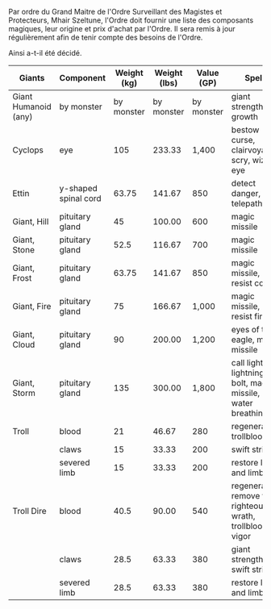Par ordre du Grand Maitre de l'Ordre Surveillant des Magistes et Protecteurs, Mhair Szeltune, l'Ordre doit fournir une liste des composants magiques, leur origine et prix d'achat par l'Ordre. Il sera remis à jour régulièrement afin de tenir compte des besoins de l'Ordre.

Ainsi a-t-il été décidé.

| Giants               | Component            | Weight  (kg) | Weight  (lbs) | Value  (GP) | Spells                                                       | Weight  (st) |
| -------------------- | -------------------- | ------------ | ------------- | ----------- | ------------------------------------------------------------ | ------------ |
| Giant Humanoid (any) | by monster           | by  monster  | by monster    | by monster  | giant strength, growth                                       | by monster   |
| Cyclops              | eye                  | 105          | 233.33        | 1,400       | bestow curse, clairvoyance,  scry, wizard eye                | 23 1/3       |
| Ettin                | y-shaped spinal cord | 63.75        | 141.67        | 850         | detect danger, ESP, telepathy                                | 14 1/6       |
| Giant,  Hill         | pituitary gland      | 45           | 100.00        | 600         | magic missile                                                | 10           |
| Giant,  Stone        | pituitary gland      | 52.5         | 116.67        | 700         | magic missile                                                | 11 2/3       |
| Giant,  Frost        | pituitary gland      | 63.75        | 141.67        | 850         | magic missile, resist cold                                   | 14 1/6       |
| Giant,  Fire         | pituitary gland      | 75           | 166.67        | 1,000       | magic missile, resist fire,                                  | 16 2/3       |
| Giant,  Cloud        | pituitary gland      | 90           | 200.00        | 1,200       | eyes of the eagle, magic  missile                            | 20           |
| Giant,  Storm        | pituitary gland      | 135          | 300.00        | 1,800       | call lightning, lightning  bolt, magic missile, water breathing | 30           |
| Troll                | blood                | 21           | 46.67         | 280         | regeneration, trollblood                                     | 4 2/3        |
|                      | claws                | 15           | 33.33         | 200         | swift strike                                                 | 3 1/3        |
|                      | severed limb         | 15           | 33.33         | 200         | restore life and limb                                        | 3 1/3        |
| Troll  Dire          | blood                | 40.5         | 90.00         | 540         | regeneration, remove fear,  righteous wrath, trollblood, vigor | 9            |
|                      | claws                | 28.5         | 63.33         | 380         | giant strength, swift  strike                                | 6 1/3        |
|                      | severed limb         | 28.5         | 63.33         | 380         | restore life and limb                                        | 6 1/3        |
